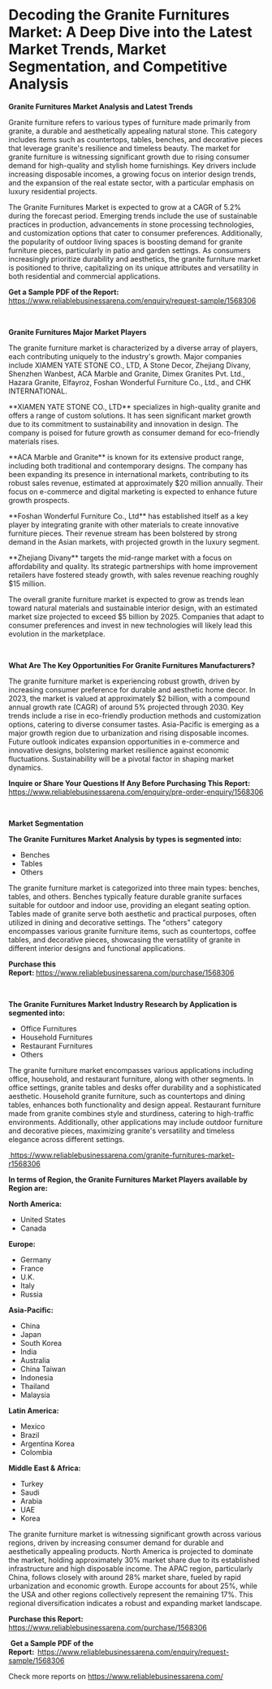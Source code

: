 <p><h1>Decoding the Granite Furnitures Market: A Deep Dive into the Latest Market Trends, Market Segmentation, and Competitive Analysis</h1></p><p><strong>Granite Furnitures Market Analysis and Latest Trends</strong></p>
<p><p>Granite furniture refers to various types of furniture made primarily from granite, a durable and aesthetically appealing natural stone. This category includes items such as countertops, tables, benches, and decorative pieces that leverage granite's resilience and timeless beauty. The market for granite furniture is witnessing significant growth due to rising consumer demand for high-quality and stylish home furnishings. Key drivers include increasing disposable incomes, a growing focus on interior design trends, and the expansion of the real estate sector, with a particular emphasis on luxury residential projects.</p><p>The Granite Furnitures Market is expected to grow at a CAGR of 5.2% during the forecast period. Emerging trends include the use of sustainable practices in production, advancements in stone processing technologies, and customization options that cater to consumer preferences. Additionally, the popularity of outdoor living spaces is boosting demand for granite furniture pieces, particularly in patio and garden settings. As consumers increasingly prioritize durability and aesthetics, the granite furniture market is positioned to thrive, capitalizing on its unique attributes and versatility in both residential and commercial applications.</p></p>
<p><strong>Get a Sample PDF of the Report:&nbsp;</strong> <a href="https://www.reliablebusinessarena.com/enquiry/request-sample/1568306?utm_campaign=3263&utm_medium=2&utm_source=Github&utm_content=ia&utm_term=25032025&utm_id=granite-furnitures">https://www.reliablebusinessarena.com/enquiry/request-sample/1568306</a></p>
<p>&nbsp;</p>
<p><strong>Granite Furnitures Major Market Players</strong></p>
<p><p>The granite furniture market is characterized by a diverse array of players, each contributing uniquely to the industry's growth. Major companies include XIAMEN YATE STONE CO., LTD, A Stone Decor, Zhejiang Divany, Shenzhen Wanbest, ACA Marble and Granite, Dimex Granites Pvt. Ltd., Hazara Granite, Elfayroz, Foshan Wonderful Furniture Co., Ltd., and CHK INTERNATIONAL. </p><p>**XIAMEN YATE STONE CO., LTD** specializes in high-quality granite and offers a range of custom solutions. It has seen significant market growth due to its commitment to sustainability and innovation in design. The company is poised for future growth as consumer demand for eco-friendly materials rises.</p><p>**ACA Marble and Granite** is known for its extensive product range, including both traditional and contemporary designs. The company has been expanding its presence in international markets, contributing to its robust sales revenue, estimated at approximately $20 million annually. Their focus on e-commerce and digital marketing is expected to enhance future growth prospects.</p><p>**Foshan Wonderful Furniture Co., Ltd** has established itself as a key player by integrating granite with other materials to create innovative furniture pieces. Their revenue stream has been bolstered by strong demand in the Asian markets, with projected growth in the luxury segment.</p><p>**Zhejiang Divany** targets the mid-range market with a focus on affordability and quality. Its strategic partnerships with home improvement retailers have fostered steady growth, with sales revenue reaching roughly $15 million.</p><p>The overall granite furniture market is expected to grow as trends lean toward natural materials and sustainable interior design, with an estimated market size projected to exceed $5 billion by 2025. Companies that adapt to consumer preferences and invest in new technologies will likely lead this evolution in the marketplace.</p></p>
<p>&nbsp;</p>
<p><strong>What Are The Key Opportunities For Granite Furnitures Manufacturers?</strong></p>
<p><p>The granite furniture market is experiencing robust growth, driven by increasing consumer preference for durable and aesthetic home decor. In 2023, the market is valued at approximately $2 billion, with a compound annual growth rate (CAGR) of around 5% projected through 2030. Key trends include a rise in eco-friendly production methods and customization options, catering to diverse consumer tastes. Asia-Pacific is emerging as a major growth region due to urbanization and rising disposable incomes. Future outlook indicates expansion opportunities in e-commerce and innovative designs, bolstering market resilience against economic fluctuations. Sustainability will be a pivotal factor in shaping market dynamics.</p></p>
<p><strong>Inquire or Share Your Questions If Any Before Purchasing This Report:</strong> <a href="https://www.reliablebusinessarena.com/enquiry/pre-order-enquiry/1568306?utm_campaign=3263&utm_medium=2&utm_source=Github&utm_content=ia&utm_term=25032025&utm_id=granite-furnitures">https://www.reliablebusinessarena.com/enquiry/pre-order-enquiry/1568306</a></p>
<p>&nbsp;</p>
<p><strong>Market Segmentation</strong></p>
<p><strong>The Granite Furnitures Market Analysis by types is segmented into:</strong></p>
<p><ul><li>Benches</li><li>Tables</li><li>Others</li></ul></p>
<p><p>The granite furniture market is categorized into three main types: benches, tables, and others. Benches typically feature durable granite surfaces suitable for outdoor and indoor use, providing an elegant seating option. Tables made of granite serve both aesthetic and practical purposes, often utilized in dining and decorative settings. The "others" category encompasses various granite furniture items, such as countertops, coffee tables, and decorative pieces, showcasing the versatility of granite in different interior designs and functional applications.</p></p>
<p><strong>Purchase this Report:&nbsp;</strong><a href="https://www.reliablebusinessarena.com/purchase/1568306?utm_campaign=3263&utm_medium=2&utm_source=Github&utm_content=ia&utm_term=25032025&utm_id=granite-furnitures">https://www.reliablebusinessarena.com/purchase/1568306</a></p>
<p>&nbsp;</p>
<p><strong>The Granite Furnitures Market Industry Research by Application is segmented into:</strong></p>
<p><ul><li>Office Furnitures</li><li>Household Furnitures</li><li>Restaurant Furnitures</li><li>Others</li></ul></p>
<p><p>The granite furniture market encompasses various applications including office, household, and restaurant furniture, along with other segments. In office settings, granite tables and desks offer durability and a sophisticated aesthetic. Household granite furniture, such as countertops and dining tables, enhances both functionality and design appeal. Restaurant furniture made from granite combines style and sturdiness, catering to high-traffic environments. Additionally, other applications may include outdoor furniture and decorative pieces, maximizing granite's versatility and timeless elegance across different settings.</p></p>
<p><a href="https://www.reliablebusinessarena.com/granite-furnitures-market-r1568306?utm_campaign=3263&utm_medium=2&utm_source=Github&utm_content=ia&utm_term=25032025&utm_id=granite-furnitures">&nbsp;https://www.reliablebusinessarena.com/granite-furnitures-market-r1568306</a></p>
<p><strong>In terms of Region, the Granite Furnitures Market Players available by Region are:</strong></p>
<p>
    <p> <strong> North America: </strong>
        <ul>
            <li>United States</li>
            <li>Canada</li>
        </ul>
        </p> 
    <p> <strong> Europe: </strong>
        <ul>
            <li>Germany</li>
            <li>France</li>
            <li>U.K.</li>
            <li>Italy</li>
            <li>Russia</li>
        </ul>
        </p> 
    <p> <strong> Asia-Pacific: </strong>
        <ul>
            <li>China</li>
            <li>Japan</li>
            <li>South Korea</li>
            <li>India</li>
            <li>Australia</li>
            <li>China Taiwan</li>
            <li>Indonesia</li>
            <li>Thailand</li>
            <li>Malaysia</li>
        </ul>
        </p> 
    <p> <strong> Latin America: </strong>
        <ul>
            <li>Mexico</li>
            <li>Brazil</li>
            <li>Argentina Korea</li>
            <li>Colombia</li>
        </ul>
        </p> 
    <p> <strong> Middle East & Africa: </strong>
        <ul>
            <li>Turkey</li>
            <li>Saudi</li>
            <li>Arabia</li>
            <li>UAE</li>
            <li>Korea</li>
        </ul>
    </p>
    </p>
<p><p>The granite furniture market is witnessing significant growth across various regions, driven by increasing consumer demand for durable and aesthetically appealing products. North America is projected to dominate the market, holding approximately 30% market share due to its established infrastructure and high disposable income. The APAC region, particularly China, follows closely with around 28% market share, fueled by rapid urbanization and economic growth. Europe accounts for about 25%, while the USA and other regions collectively represent the remaining 17%. This regional diversification indicates a robust and expanding market landscape.</p></p>
<p><strong>Purchase this Report: </strong><a href="https://www.reliablebusinessarena.com/purchase/1568306?utm_campaign=3263&utm_medium=2&utm_source=Github&utm_content=ia&utm_term=25032025&utm_id=granite-furnitures">https://www.reliablebusinessarena.com/purchase/1568306</a></p>
<p>&nbsp;<strong>Get a Sample PDF of the Report:&nbsp;&nbsp;</strong><a href="https://www.reliablebusinessarena.com/enquiry/request-sample/1568306?utm_campaign=3263&utm_medium=2&utm_source=Github&utm_content=ia&utm_term=25032025&utm_id=granite-furnitures">https://www.reliablebusinessarena.com/enquiry/request-sample/1568306</a></p>
<p><strong></strong></p>
<p>Check more reports on <a href="https://www.reliablebusinessarena.com/?utm_campaign=3263&utm_medium=2&utm_source=Github&utm_content=ia&utm_term=25032025&utm_id=granite-furnitures">https://www.reliablebusinessarena.com/</a></p>